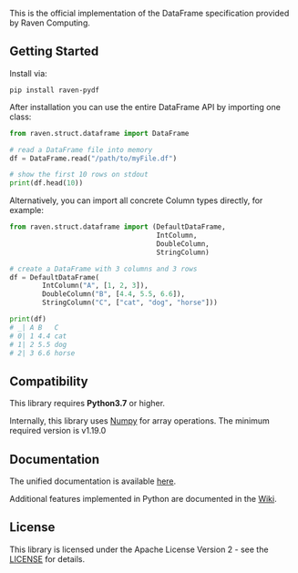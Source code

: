 This is the official implementation of the DataFrame specification provided by Raven Computing.

## Getting Started

Install via:
```
pip install raven-pydf
```

After installation you can use the entire DataFrame API by importing one class:
```python
from raven.struct.dataframe import DataFrame

# read a DataFrame file into memory
df = DataFrame.read("/path/to/myFile.df")

# show the first 10 rows on stdout
print(df.head(10))
```
Alternatively, you can import all concrete Column types directly, for example:
```python
from raven.struct.dataframe import (DefaultDataFrame,
                                    IntColumn,
                                    DoubleColumn,
                                    StringColumn)

# create a DataFrame with 3 columns and 3 rows
df = DefaultDataFrame(
        IntColumn("A", [1, 2, 3]),
        DoubleColumn("B", [4.4, 5.5, 6.6]),
        StringColumn("C", ["cat", "dog", "horse"]))

print(df)
# _| A B   C
# 0| 1 4.4 cat
# 1| 2 5.5 dog
# 2| 3 6.6 horse
```

## Compatibility

This library requires **Python3.7** or higher.

Internally, this library uses [Numpy](https://github.com/numpy/numpy) for array operations. The minimum required version is v1.19.0

## Documentation

The unified documentation is available [here](https://www.raven-computing.com/docs/dataframe?language=python).

Additional features implemented in Python are documented in the [Wiki](https://github.com/raven-computing/pydf/wiki).

## License

This library is licensed under the Apache License Version 2 - see the [LICENSE](https://github.com/raven-computing/pydf/blob/master/LICENSE) for details.
